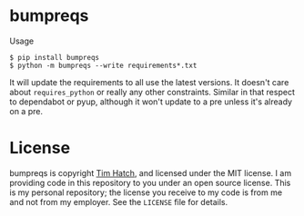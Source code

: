 # bumpreqs

Usage

```shell-session
$ pip install bumpreqs
$ python -m bumpreqs --write requirements*.txt
```

It will update the requirements to all use the latest versions.  It doesn't care
about `requires_python` or really any other constraints.  Similar in that
respect to dependabot or pyup, although it won't update to a pre unless it's
already on a pre.


# License

bumpreqs is copyright [Tim Hatch](https://timhatch.com/), and licensed under
the MIT license.  I am providing code in this repository to you under an open
source license.  This is my personal repository; the license you receive to
my code is from me and not from my employer. See the `LICENSE` file for details.
